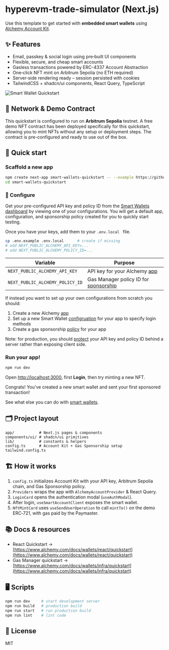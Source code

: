 # hyperevm-trade-simulator (Next.js)

Use this template to get started with **embedded smart wallets** using [Alchemy Account Kit](https://www.alchemy.com/docs/wallets).

## ✨ Features

- Email, passkey & social login using pre‑built UI components
- Flexible, secure, and cheap smart accounts
- Gasless transactions powered by ERC-4337 Account Abstraction
- One‑click NFT mint on Arbitrum Sepolia (no ETH required)
- Server‑side rendering ready – session persisted with cookies
- TailwindCSS + shadcn/ui components, React Query, TypeScript

![Smart Wallet Quickstart](https://github.com/user-attachments/assets/2903fb78-e632-4aaa-befd-5775c60e1ca2)

## 📍 Network & Demo Contract

This quickstart is configured to run on **Arbitrum Sepolia** testnet. A free demo NFT contract has been deployed specifically for this quickstart, allowing you to mint NFTs without any setup or deployment steps. The contract is pre-configured and ready to use out of the box.

## 🚀 Quick start

### Scaffold a new app

```bash
npm create next-app smart-wallets-quickstart -- --example https://github.com/alchemyplatform/smart-wallets-quickstart
cd smart-wallets-quickstart
```

### 🔧 Configure

Get your pre-configured API key and policy ID from the [Smart Wallets dashboard](https://dashboard.alchemy.com/services/smart-wallets/configuration) by viewing one of your configurations. You will get a default app, configuration, and sponsorship policy created for you to quickly start testing.

Once you have your keys, add them to your `.env.local ` file.

```bash
cp .env.example .env.local      # create if missing
# add NEXT_PUBLIC_ALCHEMY_API_KEY=...
# add NEXT_PUBLIC_ALCHEMY_POLICY_ID=...
```

| Variable                        | Purpose                                                                                                     |
| ------------------------------- | ----------------------------------------------------------------------------------------------------------- |
| `NEXT_PUBLIC_ALCHEMY_API_KEY`   | API key for your Alchemy [app](https://dashboard.alchemy.com/services/smart-wallets/configuration)          |
| `NEXT_PUBLIC_ALCHEMY_POLICY_ID` | Gas Manager policy ID for [sponsorship](https://dashboard.alchemy.com/services/smart-wallets/configuration) |

If instead you want to set up your own configurations from scratch you should:

1. Create a new Alchemy [app](https://dashboard.alchemy.com/apps)
2. Set up a new Smart Wallet [configruation](https://dashboard.alchemy.com/services/smart-wallets/configuration) for your app to specify login methods
3. Create a gas sponsorship [policy](https://dashboard.alchemy.com/services/gas-manager/configuration) for your app

Note: for production, you should [protect](https://www.alchemy.com/docs/wallets/resources/faqs#how-should-i-protect-my-api-key-and-policy-id-in-the-frontend) your API key and policy ID behind a server rather than exposing client side.

### Run your app!

```bash
npm run dev
```

Open [http://localhost:3000](http://localhost:3000), first **Login**, then try minting a new NFT.

Congrats! You've created a new smart wallet and sent your first sponsored transaction!

See what else you can do with [smart wallets](https://www.alchemy.com/docs/wallets/react/overview).

## 🗂 Project layout

```
app/           # Next.js pages & components
components/ui/ # shadcn/ui primitives
lib/           # constants & helpers
config.ts      # Account Kit + Gas Sponsorship setup
tailwind.config.ts
```

## 🏗️ How it works

1. `config.ts` initializes Account Kit with your API key, Arbitrum Sepolia chain, and Gas Sponsorship policy.
2. `Providers` wraps the app with `AlchemyAccountProvider` & React Query.
3. `LoginCard` opens the authentication modal (`useAuthModal`).
4. After login, `useSmartAccountClient` exposes the smart wallet.
5. `NftMintCard` uses `useSendUserOperation` to call `mintTo()` on the demo ERC‑721, with gas paid by the Paymaster.

## 📚 Docs & resources

- React Quickstart → [https://www.alchemy.com/docs/wallets/react/quickstart](https://www.alchemy.com/docs/wallets/react/quickstart)
- Gas Manager quickstart → [https://www.alchemy.com/docs/wallets/infra/quickstart](https://www.alchemy.com/docs/wallets/infra/quickstart)

## 🖥 Scripts

```bash
npm run dev     # start development server
npm run build   # production build
npm run start   # run production build
npm run lint    # lint code
```

## 🛂 License

MIT
